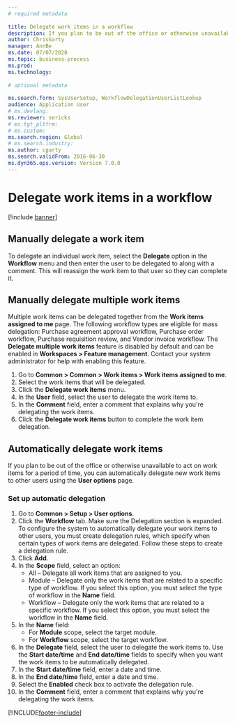 ```yaml
--- 
# required metadata 
 
title: Delegate work items in a workflow
description: If you plan to be out of the office or otherwise unavailable to act on work items, you can delegate, or reassign, your work items to other users. 
author: ChrisGarty
manager: AnnBe 
ms.date: 07/07/2020
ms.topic: business-process 
ms.prod:  
ms.technology:  
 
# optional metadata 
 
ms.search.form: SysUserSetup, WorkflowDelegationUserListLookup   
audience: Application User 
# ms.devlang:  
ms.reviewer: sericks
# ms.tgt_pltfrm:  
# ms.custom:  
ms.search.region: Global
# ms.search.industry: 
ms.author: cgarty
ms.search.validFrom: 2016-06-30 
ms.dyn365.ops.version: Version 7.0.0 
---
```

# Delegate work items in a workflow

[!include [banner](../../includes/banner.md)]

## Manually delegate a work item

To delegate an individual work item, select the **Delegate** option in the **Workflow** menu and then enter the user to be delegated to along with a comment. This will reassign the work item to that user so they can complete it.

## Manually delegate multiple work items

Multiple work items can be delegated together from the **Work items assigned to me** page. The following workflow types are eligible for mass delegation: Purchase agreement approval workflow, Purchase order workflow, Purchase requisition review, and Vendor invoice workflow. The **Delegate multiple work items** feature is disabled by default and can be enabled in **Workspaces > Feature management**. Contact your system administrator for help with enabling this feature.
1.	Go to **Common > Common > Work items > Work items assigned to me**.
2.	Select the work items that will be delegated.
3.	Click the **Delegate work items** menu.
4.	In the **User** field, select the user to delegate the work items to.
5.	In the **Comment** field, enter a comment that explains why you're delegating the work items.
6.	Click the **Delegate work items** button to complete the work item delegation.

## Automatically delegate work items

If you plan to be out of the office or otherwise unavailable to act on work items for a period of time, you can automatically delegate new work items to other users using the **User options** page.

### Set up automatic delegation
1. Go to **Common > Setup > User options**.
2. Click the **Workflow** tab. Make sure the Delegation section is expanded. To configure the system to automatically delegate your work items to other users, you must create delegation rules, which specify when certain types of work items are delegated. Follow these steps to create a delegation rule.  
3. Click **Add**.
4. In the **Scope** field, select an option:
    - All – Delegate all work items that are assigned to you.
    - Module – Delegate only the work items that are related to a specific type of workflow. If you select this option, you must select the type of workflow in the **Name** field.
    - Workflow – Delegate only the work items that are related to a specific workflow. If you select this option, you must select the workflow in the **Name** field.  
5. In the **Name** field:
    - For **Module** scope, select the target module.
    - For **Workflow** scope, select the target workflow.
6. In the **Delegate** field, select the user to delegate the work items to. Use the **Start date/time** and **End date/time** fields to specify when you want the work items to be automatically delegated.  
7. In the **Start date/time** field, enter a date and time.
8. In the **End date/time** field, enter a date and time.
9. Select the **Enabled** check box to activate the delegation rule. 
10. In the **Comment** field, enter a comment that explains why you're delegating the work items.


[!INCLUDE[footer-include](../../../../includes/footer-banner.md)]